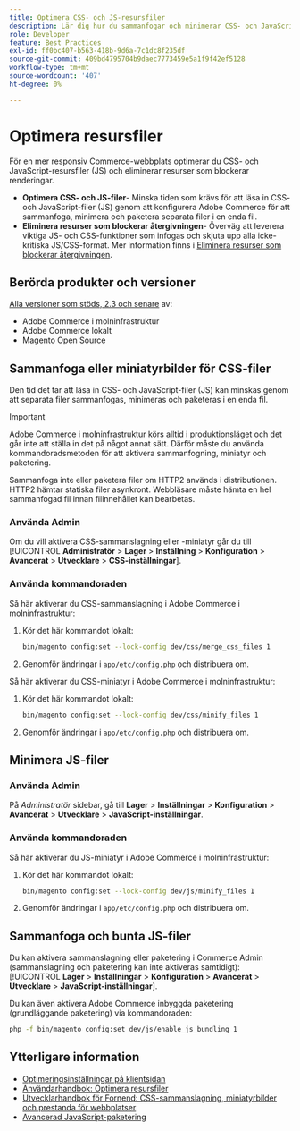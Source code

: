 ```yaml
---
title: Optimera CSS- och JS-resursfiler
description: Lär dig hur du sammanfogar och minimerar CSS- och JavaScript-filer (JS) för Adobe Commerce-projekt från Admin eller från kommandoraden.
role: Developer
feature: Best Practices
exl-id: ff0bc407-b563-418b-9d6a-7c1dc8f235df
source-git-commit: 409bd4795704b9daec7773459e5a1f9f42ef5128
workflow-type: tm+mt
source-wordcount: '407'
ht-degree: 0%

---
```


# Optimera resursfiler

För en mer responsiv Commerce-webbplats optimerar du CSS- och JavaScript-resursfiler (JS) och eliminerar resurser som blockerar renderingar.

- **Optimera CSS- och JS-filer**- Minska tiden som krävs för att läsa in CSS- och JavaScript-filer (JS) genom att konfigurera Adobe Commerce för att sammanfoga, minimera och paketera separata filer i en enda fil.
- **Eliminera resurser som blockerar återgivningen**- Överväg att leverera viktiga JS- och CSS-funktioner som infogas och skjuta upp alla icke-kritiska JS/CSS-format. Mer information finns i [Eliminera resurser som blockerar återgivningen](https://web.dev/render-blocking-resources/).

## Berörda produkter och versioner

[Alla versioner som stöds, 2.3 och senare](../../../release/versions.md) av:

- Adobe Commerce i molninfrastruktur
- Adobe Commerce lokalt
- Magento Open Source

## Sammanfoga eller miniatyrbilder för CSS-filer

Den tid det tar att läsa in CSS- och JavaScript-filer (JS) kan minskas genom att separata filer sammanfogas, minimeras och paketeras i en enda fil.

>[!IMPORTANT]
>
>Adobe Commerce i molninfrastruktur körs alltid i produktionsläget och det går inte att ställa in det på något annat sätt. Därför måste du använda kommandoradsmetoden för att aktivera sammanfogning, miniatyr och paketering.

Sammanfoga inte eller paketera filer om HTTP2 används i distributionen. HTTP2 hämtar statiska filer asynkront. Webbläsare måste hämta en hel sammanfogad fil innan filinnehållet kan bearbetas.

### Använda Admin

Om du vill aktivera CSS-sammanslagning eller -miniatyr går du till [!UICONTROL **Administratör** > **Lager** > **Inställning** > **Konfiguration** > **Avancerat** > **Utvecklare** > **CSS-inställningar**].

### Använda kommandoraden

Så här aktiverar du CSS-sammanslagning i Adobe Commerce i molninfrastruktur:

1. Kör det här kommandot lokalt:

   ```bash
   bin/magento config:set --lock-config dev/css/merge_css_files 1
   ```

1. Genomför ändringar i `app/etc/config.php` och distribuera om.

Så här aktiverar du CSS-miniatyr i Adobe Commerce i molninfrastruktur:

1. Kör det här kommandot lokalt:

   ```bash
   bin/magento config:set --lock-config dev/css/minify_files 1
   ```

1. Genomför ändringar i `app/etc/config.php` och distribuera om.

## Minimera JS-filer

### Använda Admin

På *Administratör* sidebar, gå till **Lager** > **Inställningar** > **Konfiguration** > **Avancerat** > **Utvecklare** > **JavaScript-inställningar**.

### Använda kommandoraden

Så här aktiverar du JS-miniatyr i Adobe Commerce i molninfrastruktur:

1. Kör det här kommandot lokalt:

   ```bash
   bin/magento config:set --lock-config dev/js/minify_files 1
   ```

1. Genomför ändringar i `app/etc/config.php` och distribuera om.

## Sammanfoga och bunta JS-filer

Du kan aktivera sammanslagning eller paketering i Commerce Admin (sammanslagning och paketering kan inte aktiveras samtidigt): [!UICONTROL **Lager** > **Inställningar** > **Konfiguration** > **Avancerat** > **Utvecklare** > **JavaScript-inställningar**].

Du kan även aktivera Adobe Commerce inbyggda paketering (grundläggande paketering) via kommandoraden:

```bash
php -f bin/magento config:set dev/js/enable_js_bundling 1
```

## Ytterligare information

- [Optimeringsinställningar på klientsidan](../../../performance/configuration.md#client-side-optimization-settings)
- [Användarhandbok: Optimera resursfiler](https://docs.magento.com/user-guide/system/file-optimization.html)
- [Utvecklarhandbok för Fornend: CSS-sammanslagning, miniatyrbilder och prestanda för webbplatser](https://developer.adobe.com/commerce/frontend-core/guide/css/#css-merging-minification-and-performance)
- [Avancerad JavaScript-paketering](../../../performance/advanced-js-bundling.md)
